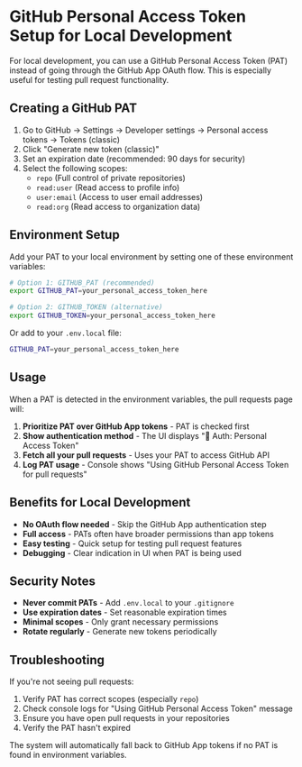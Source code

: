 # GitHub Personal Access Token Setup for Local Development

For local development, you can use a GitHub Personal Access Token (PAT) instead of going through the GitHub App OAuth flow. This is especially useful for testing pull request functionality.

## Creating a GitHub PAT

1. Go to GitHub → Settings → Developer settings → Personal access tokens → Tokens (classic)
2. Click "Generate new token (classic)"
3. Set an expiration date (recommended: 90 days for security)
4. Select the following scopes:
   - `repo` (Full control of private repositories)
   - `read:user` (Read access to profile info)
   - `user:email` (Access to user email addresses)
   - `read:org` (Read access to organization data)

## Environment Setup

Add your PAT to your local environment by setting one of these environment variables:

```bash
# Option 1: GITHUB_PAT (recommended)
export GITHUB_PAT=your_personal_access_token_here

# Option 2: GITHUB_TOKEN (alternative)
export GITHUB_TOKEN=your_personal_access_token_here
```

Or add to your `.env.local` file:

```bash
GITHUB_PAT=your_personal_access_token_here
```

## Usage

When a PAT is detected in the environment variables, the pull requests page will:

1. **Prioritize PAT over GitHub App tokens** - PAT is checked first
2. **Show authentication method** - The UI displays "🔑 Auth: Personal Access Token" 
3. **Fetch all your pull requests** - Uses your PAT to access GitHub API
4. **Log PAT usage** - Console shows "Using GitHub Personal Access Token for pull requests"

## Benefits for Local Development

- **No OAuth flow needed** - Skip the GitHub App authentication step
- **Full access** - PATs often have broader permissions than app tokens
- **Easy testing** - Quick setup for testing pull request features
- **Debugging** - Clear indication in UI when PAT is being used

## Security Notes

- **Never commit PATs** - Add `.env.local` to your `.gitignore`
- **Use expiration dates** - Set reasonable expiration times
- **Minimal scopes** - Only grant necessary permissions
- **Rotate regularly** - Generate new tokens periodically

## Troubleshooting

If you're not seeing pull requests:
1. Verify PAT has correct scopes (especially `repo`)
2. Check console logs for "Using GitHub Personal Access Token" message
3. Ensure you have open pull requests in your repositories
4. Verify the PAT hasn't expired

The system will automatically fall back to GitHub App tokens if no PAT is found in environment variables.